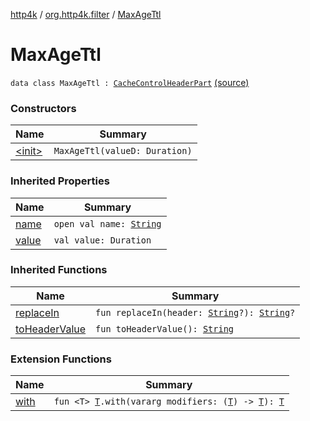 [http4k](../../index.md) / [org.http4k.filter](../index.md) / [MaxAgeTtl](./index.md)

# MaxAgeTtl

`data class MaxAgeTtl : `[`CacheControlHeaderPart`](../-cache-control-header-part/index.md) [(source)](https://github.com/http4k/http4k/blob/master/http4k-core/src/main/kotlin/org/http4k/filter/CachingFilters.kt#L28)

### Constructors

| Name | Summary |
|---|---|
| [&lt;init&gt;](-init-.md) | `MaxAgeTtl(valueD: Duration)` |

### Inherited Properties

| Name | Summary |
|---|---|
| [name](../-cache-control-header-part/name.md) | `open val name: `[`String`](https://kotlinlang.org/api/latest/jvm/stdlib/kotlin/-string/index.html) |
| [value](../-cache-control-header-part/value.md) | `val value: Duration` |

### Inherited Functions

| Name | Summary |
|---|---|
| [replaceIn](../-cache-control-header-part/replace-in.md) | `fun replaceIn(header: `[`String`](https://kotlinlang.org/api/latest/jvm/stdlib/kotlin/-string/index.html)`?): `[`String`](https://kotlinlang.org/api/latest/jvm/stdlib/kotlin/-string/index.html)`?` |
| [toHeaderValue](../-cache-control-header-part/to-header-value.md) | `fun toHeaderValue(): `[`String`](https://kotlinlang.org/api/latest/jvm/stdlib/kotlin/-string/index.html) |

### Extension Functions

| Name | Summary |
|---|---|
| [with](../../org.http4k.core/with.md) | `fun <T> `[`T`](../../org.http4k.core/with.md#T)`.with(vararg modifiers: (`[`T`](../../org.http4k.core/with.md#T)`) -> `[`T`](../../org.http4k.core/with.md#T)`): `[`T`](../../org.http4k.core/with.md#T) |
